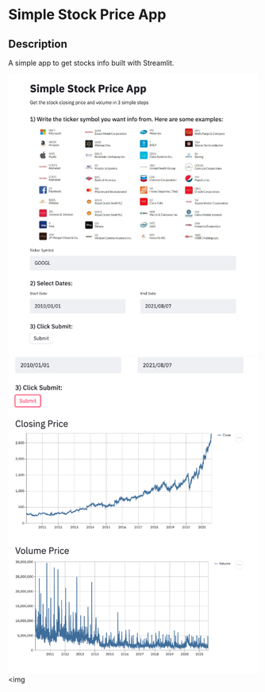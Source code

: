 # Simple Stock Price App

## Description
A simple app to get stocks info built with Streamlit. 

<img src="https://github.com/JaimeSolisS/Streamlit/blob/master/Stock%20Price%20App/screenshots/1.png?raw=true"/><img src="https://github.com/JaimeSolisS/Streamlit/blob/master/Stock%20Price%20App/screenshots/2.png?raw=true" /><img 
